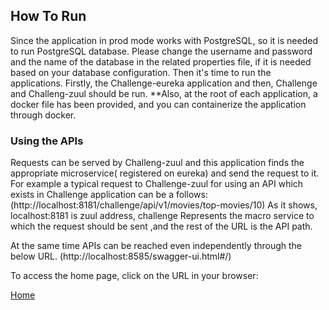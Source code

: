 ## How To Run
Since the application in prod mode works with PostgreSQL, so it is needed to run PostgreSQL database. 
Please change the username and password and the name of the database in the related properties file, 
if it is needed based on your database configuration. Then it's time to run the applications.
Firstly, the Challenge-eureka application and then, Challenge and Challeng-zuul should be run.
**Also, at the root of each application, a docker file has been provided, and you can containerize the application through docker.

### Using the APIs
Requests can be served by Challeng-zuul and this application finds the appropriate microservice( registered on eureka)
and send the request to it.
For example a typical request to Challenge-zuul for using an API which exists in Challenge application can be a follows:
(http://localhost:8181/challenge/api/v1/movies/top-movies/10) 
As it shows, localhost:8181 is zuul address, challenge  Represents the macro service to which the request should be sent
,and the rest of the URL is the API path.


At the same time APIs can be reached even independently through the below URL.
(http://localhost:8585/swagger-ui.html#/) 



To access the home page, click on the URL in your browser:




[Home](./README.md)